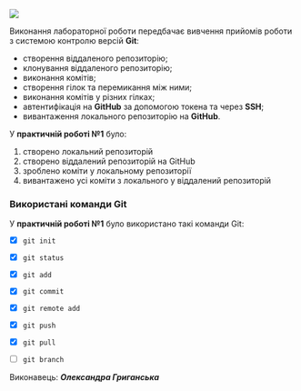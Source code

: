 ![ ](https://media.ztu.edu.ua/wp-content/uploads/2020/02/Group-6-1-1536x465.png)

Виконання лабораторної роботи передбачає вивчення прийомів роботи з системою контролю версій **Git**:

- створення віддаленого репозиторію;
- клонування віддаленого репозиторію;
- виконання комітів;
- створення гілок та перемикання між ними;
- виконання комітів у різних гілках;
- автентифікація на **GitHub** за допомогою токена та через **SSH**;
- вивантаження локального репозиторію на **GitHub**.

У **практичній роботі №1** було:

1. створено локальний репозиторій  
2. створено віддалений репозиторій на GitHub  
3. зроблено коміти у локальному репозиторії  
4. вивантажено усі коміти з локального у віддалений репозиторій  

### Використані команди Git

У **практичній роботі №1** було використано такі команди Git:

- [x] `git init`  
- [x] `git status`  
- [x] `git add`  
- [x] `git commit`  
- [x] `git remote add`  
- [x] `git push`  
- [x] `git pull`  
- [ ] `git branch`  



Виконавець: ***Олександра Григанська*** 
